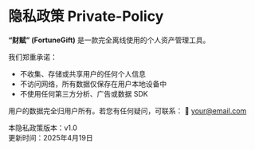 # 隐私政策 Private-Policy

**“财赋” (FortuneGift)** 是一款完全离线使用的个人资产管理工具。

我们郑重承诺：

- 不收集、存储或共享用户的任何个人信息
- 不访问网络，所有数据仅保存在用户本地设备中
- 不使用任何第三方分析、广告或数据 SDK

用户的数据完全归用户所有。若您有任何疑问，可联系：
📧 your@email.com

本隐私政策版本：v1.0  
更新时间：2025年4月19日
